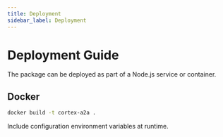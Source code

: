 ```yaml
---
title: Deployment
sidebar_label: Deployment
---
```


# Deployment Guide

The package can be deployed as part of a Node.js service or container.

## Docker

```bash
docker build -t cortex-a2a .
```

Include configuration environment variables at runtime.
